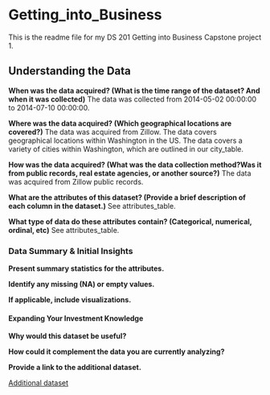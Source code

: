 # Getting_into_Business

This is the readme file for my DS 201 Getting into Business Capstone project 1. 

## Understanding the Data

**When was the data acquired? (What is the time range of the dataset? And when it was collected)**
The data was collected from 2014-05-02 00:00:00 to 2014-07-10 00:00:00. 

**Where was the data acquired? (Which geographical locations are covered?)**
The data was acquired from Zillow. The data covers geographical locations within Washington in the US. 
The data covers a variety of cities within Washington, which are outlined in our city_table. 

**How was the data acquired? (What was the data collection method?Was it from public records, real estate agencies, or another source?)**
The data was acquired from Zillow public records. 

**What are the attributes of this dataset? (Provide a brief description of each column in the dataset.)**
See attributes_table. 

**What type of data do these attributes contain? (Categorical, numerical, ordinal, etc)**
See attributes_table. 

### Data Summary & Initial Insights 

**Present summary statistics for the attributes.**

**Identify any missing (NA) or empty values.** 

**If applicable, include visualizations.**

#### Expanding Your Investment Knowledge

**Why would this dataset be useful?**

**How could it complement the data you are currently analyzing?**

**Provide a link to the additional dataset.**

[Additional dataset](https://fred.stlouisfed.org/series/WASTHPI)